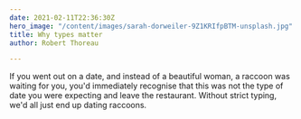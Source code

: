 ```yaml
---
date: 2021-02-11T22:36:30Z
hero_image: "/content/images/sarah-dorweiler-9Z1KRIfpBTM-unsplash.jpg"
title: Why types matter
author: Robert Thoreau

---
```

If you went out on a date, and instead of a beautiful woman, a raccoon was waiting for you, you'd immediately recognise that this was not the type of date you were expecting and leave the restaurant. Without strict typing, we'd all just end up dating raccoons.